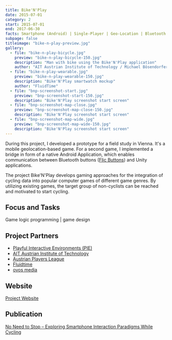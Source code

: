 ```yaml
---
title: Bike'N'Play
date: 2015-07-01
category: 2
start: 2015-07-01
end: 2017-06-30
facts: Smartphone (Android) | Single-Player | Geo-Location | Bluetooth device extensions
subpage: false
titleimage: "bike-n-play-preview.jpg"
gallery:
  - file: "bike-n-play-bicycle.jpg"
    preview: "bike-n-play-bicycle-150.jpg"
    description: "Man with bike using the Bike'N'Play application"
    author: "AIT Austrian Institute of Technology / Michael Bösendorfer"
  - file: "bike-n-play-wearable.jpg"
    preview: "bike-n-play-wearable-150.jpg"
    description: "Bike'N'Play smartwatch mockup"
    author: "FluidTime"
  - file: "bnp-screenshot-start.jpg"
    preview: "bnp-screenshot-start-150.jpg"
    description: "Bike'N'Play screenshot start screen"
  - file: "bnp-screenshot-map-close.jpg"
    preview: "bnp-screenshot-map-close-150.jpg"
    description: "Bike'N'Play screenshot start screen"
  - file: "bnp-screenshot-map-wide.jpg"
    preview: "bnp-screenshot-map-wide-150.jpg"
    description: "Bike'N'Play screenshot start screen"
---
```


During this project, I developed a prototype for a field study in Vienna. It's a mobile geolocation-based game. For a second game, I implemented a bridge in form of a native Android Application, which enables communication between Bluetooth buttons ([Flic Buttons](https://flic.io/)) and Unity applications.

The project Bike'N'Play develops gaming approaches for the integration of cycling data into popular computer games of different game genres. By utilizing existing games, the target group of non-cyclists can be reached and motivated to start cycling.

## Focus and Tasks
Game logic programming | game design

## Project Partners
* [Playful Interactive Environments (PIE)](https://pie.fh-hagenberg.at/)
* [AIT Austrian Institute of Technology](http://www.ait.ac.at/)
* [Austrian Players League](http://www.apl.at/)
* [Fluidtime](https://www.fluidtime.com/)
* [ovos media](http://www.ovos.at/)

## Website
[Project Website](http://bikenplay.at/)

## Publication
[No Need to Stop – Exploring Smartphone Interaction Paradigms While Cycling](https://dl.acm.org/citation.cfm?id=3152871)